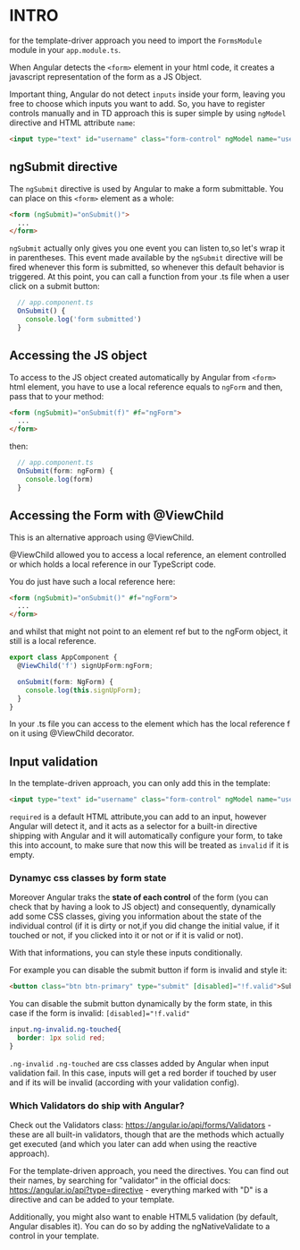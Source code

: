 # INTRO
for the template-driver approach you need to import the `FormsModule` module in your `app.module.ts`.

When Angular detects the `<form>` element in your html code, it creates a javascript representation of the form as a JS Object.

Important thing, Angular do not detect `inputs` inside your form, leaving you free to choose which inputs you want to add.
So, you have to register controls manually and in TD approach this is super simple by using `ngModel` directive and HTML attribute `name`:

```html
<input type="text" id="username" class="form-control" ngModel name="username">
```

## ngSubmit directive
The `ngSubmit` directive is used by Angular to make a form submittable.
You can place on this `<form>` element as a whole:

```html
<form (ngSubmit)="onSubmit()">
  ...
</form>
```

`ngSubmit` actually only gives you one event you can listen to,so let's wrap it in parentheses.
This event made available by the `ngSubmit` directive will be fired whenever this form is submitted, so whenever this default behavior is triggered.
At this point, you can call a function from your .ts file when a user click on a submit button:

```typescript
  // app.component.ts
  OnSubmit() {
    console.log('form submitted')
  }
```

## Accessing the JS object
To access to the JS object created automatically by Angular from `<form>` html element, you have to use a local reference equals to `ngForm` and then, pass that to your method:

```html
<form (ngSubmit)="onSubmit(f)" #f="ngForm">
  ...
</form>
```

then:

```typescript
  // app.component.ts
  OnSubmit(form: ngForm) {
    console.log(form)
  }
```

## Accessing the Form with @ViewChild
This is an alternative approach using @ViewChild.

@ViewChild allowed you to access a local reference, an element controlled or which holds a local reference in our TypeScript code.

You do just have such a local reference here:

```html
<form (ngSubmit)="onSubmit()" #f="ngForm">
  ...
</form>
```
and whilst that might not point to an element ref but to the ngForm object, it still is a local reference.

```typescript
export class AppComponent {
  @ViewChild('f') signUpForm:ngForm;

  onSubmit(form: NgForm) {
    console.log(this.signUpForm);
  }
}
```
In your .ts file you can access to the element which has the local reference f on it using @ViewChild decorator.

## Input validation
In the template-driven approach, you can only add this in the template:

```html
<input type="text" id="username" class="form-control" ngModel name="username" required >
```

`required` is a default HTML attribute,you can add to an input, however Angular will detect it,
and it acts as a selector for a built-in directive shipping with Angular and it will automatically configure
your form, to take this into account, to make sure that now this will be treated as `invalid` if it is empty.

### Dynamyc css classes by form state
Moreover Angular traks the **state of each control** of the form (you can check that by having a look to JS object) 
and consequently, dynamically add some CSS classes, giving you information about the state of the individual control (if it is dirty or not,if you did change the initial value, if it touched or not, if you clicked into it or not or if it is valid or not).

With that informations, you can style these inputs conditionally.

For example you can disable the submit button if form is invalid and style it:

```html
<button class="btn btn-primary" type="submit" [disabled]="!f.valid">Submit</button>
```
You can disable the submit button dynamically by the form state, in this case if the form is invalid: `[disabled]="!f.valid"`
```css
input.ng-invalid.ng-touched{
  border: 1px solid red;
}
```
`.ng-invalid` `.ng-touched` are css classes added by Angular when input validation fail. In this case, inputs will get a red  border if touched by user and if its will be invalid (according with your validation config).

### Which Validators do ship with Angular? 
Check out the Validators class: <https://angular.io/api/forms/Validators> - these are all built-in validators, though that are the methods which actually get executed (and which you later can add when using the reactive approach).

For the template-driven approach, you need the directives. You can find out their names, by searching for "validator" in the official docs: <https://angular.io/api?type=directive> - everything marked with "D" is a directive and can be added to your template.

Additionally, you might also want to enable HTML5 validation (by default, Angular disables it). You can do so by adding the ngNativeValidate  to a control in your template.
